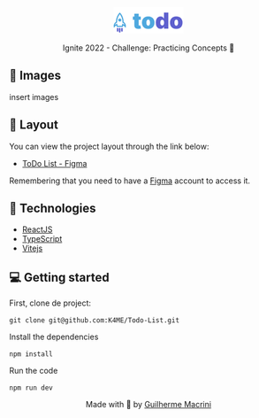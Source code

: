 <p align="center">
  <img alt="Logo todo app" src="./src/assets/todo-logo.png">
</p>
<p align="center">
Ignite 2022 - Challenge: Practicing Concepts 🚀
</p>
<!-- <p align="center">
Go check it out: <a href="https://feedget-4cttv6k9w-k4me.vercel.app/"> Feedget </a>
</p>
 -->
 
## 👀 Images

insert images

<!-- <p align="center">
  <img alt="feedback tips" src="./prints/tipos-feeback.png" width="240"/>
  <img alt="getting error" src="./prints/Reportando-erro.png" width="240"/>
  <img alt="Appreciate the feedback" src="./prints/agradecemos-o-feedback.png" width="240"/>
</p> -->

## 🔖 Layout

You can view the project layout through the link below:

- [ToDo List - Figma](<https://www.figma.com/file/5Qmv0GCERPXPx6pfYrnjxK/ToDo-List-(Copy)?node-id=0%3A1>)

Remembering that you need to have a [Figma](http://figma.com/) account to access it.

## 🚀 Technologies

- [ReactJS](https://reactjs.org/)
- [TypeScript](https://www.typescriptlang.org/)
- [Vitejs](https://vitejs.dev/)

## 💻 Getting started

First, clone de project:

    git clone git@github.com:K4ME/Todo-List.git

Install the dependencies

    npm install

Run the code

    npm run dev

<p align="center">
  Made with 💜 by <a href="https://www.linkedin.com/in/guilhermemacrini/">Guilherme Macrini</a>
</p>
